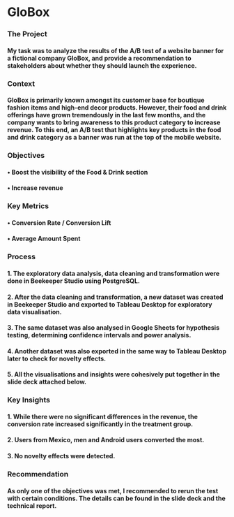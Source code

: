 # GloBox  
### The Project  
#### My task was to analyze the results of the A/B test of a website banner for a fictional company GloBox, and provide a recommendation to stakeholders about whether they should launch the experience.  
  
### Context  
#### GloBox is primarily known amongst its customer base for boutique fashion items and high-end decor products. However, their food and drink offerings have grown tremendously in the last few months, and the company wants to bring awareness to this product category to increase revenue. To this end, an A/B test that highlights key products in the food and drink category as a banner was run at the top of the mobile website.  
  
### Objectives
#### • Boost the visibility of the Food & Drink section  
#### • Increase revenue  
  
### Key Metrics  
#### • Conversion Rate / Conversion Lift  
#### • Average Amount Spent  
  
### Process  
#### 1. The exploratory data analysis, data cleaning and transformation were done in Beekeeper Studio using PostgreSQL.  
#### 2. After the data cleaning and transformation, a new dataset was created in Beekeeper Studio and exported to Tableau Desktop for exploratory data visualisation.  
#### 3. The same dataset was also analysed in Google Sheets for hypothesis testing, determining confidence intervals and power analysis.  
#### 4. Another dataset was also exported in the same way to Tableau Desktop later to check for novelty effects.  
#### 5. All the visualisations and insights were cohesively put together in the slide deck attached below.  
  
### Key Insights
#### 1. While there were no significant differences in the revenue, the conversion rate increased significantly in the treatment group.  
#### 2. Users from Mexico, men and Android users converted the most.  
#### 3. No novelty effects were detected.  
  
### Recommendation  
#### As only one of the objectives was met, I recommended to rerun the test with certain conditions. The details can be found in the slide deck and the technical report. 
